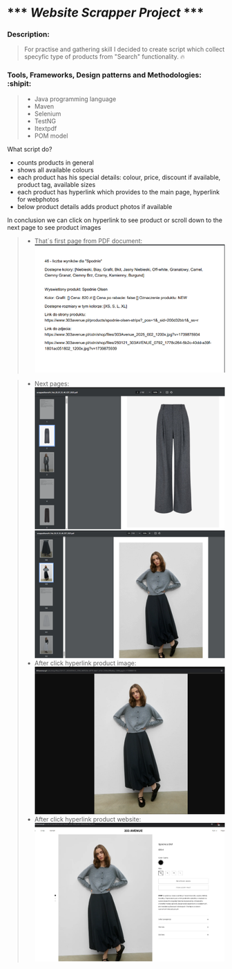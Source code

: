 #  *** *Website Scrapper Project* ***

### Description:
> For practise and gathering skill I decided to create script which collect 
> specyfic type of products from "Search" functionality. :fire:

### Tools, Frameworks, Design patterns and Methodologies: :shipit:
> * Java programming language
> * Maven
> * Selenium
> * TestNG
> * Itextpdf
> * POM model

What script do?
- counts products in general
- shows all available colours 
- each product has his special details: colour, price, discount if available, product tag, available sizes
- each product has hyperlink which provides to the main page, hyperlink for webphotos
- below product details adds product photos if available

In conclusion we can click on hyperlink to see product or scroll down to the next page to see product images

> * That`s first page from PDF document:
![product_details.png](product_details.png)

> * Next pages:
![product_images.png](product_images.png)
![product_images_two.png](product_images_two.png)
> * After click hyperlink product image:
![product_image_from_hyperlink.png](product_image_from_hyperlink.png)
> * After click hyperlink product website:
![product_website.png](product_website.png)

